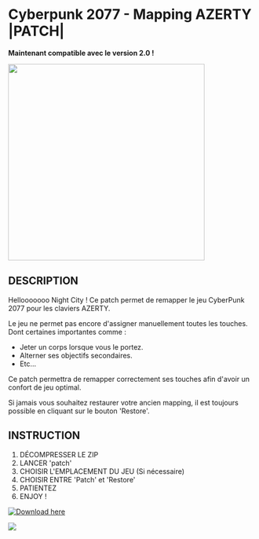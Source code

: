 # Cyberpunk 2077 - Mapping AZERTY |PATCH|

**Maintenant compatible avec le version 2.0 !**

<img src='https://static.cdprojektred.com/cms.cdprojektred.com/16x9_big/be5a1604f343edb72e4073e22450ab1bf56956a0-1280x720.jpg' width='400'>

## DESCRIPTION

Hellooooooo Night City !
Ce patch permet de remapper le jeu CyberPunk 2077 pour les claviers AZERTY.

Le jeu ne permet pas encore d'assigner manuellement toutes les touches.
Dont certaines importantes comme :

* Jeter un corps lorsque vous le portez.
* Alterner ses objectifs secondaires.
* Etc...

Ce patch permettra de remapper correctement ses touches afin d'avoir un confort de jeu optimal.

Si jamais vous souhaitez restaurer votre ancien mapping, il est toujours possible en cliquant sur le bouton 'Restore'.

## INSTRUCTION

1. DÉCOMPRESSER LE ZIP
2. LANCER 'patch'
3. CHOISIR L'EMPLACEMENT DU JEU (Si nécessaire)
4. CHOISIR ENTRE 'Patch' et 'Restore'
5. PATIENTEZ
6. ENJOY !

[![Download here](https://img.shields.io/github/downloads/40nyx/Cyberpunk-2077-mapping-AZERTY-FIX/total?style=for-the-badge)](https://github.com/SAWKIT-17/Cyberpunk-2077-AZERTY-Patch/releases/download/v2.0/patch.zip)

![](https://i.giphy.com/media/qWi6NKfkrt9TgXvIfg/giphy.webp)
